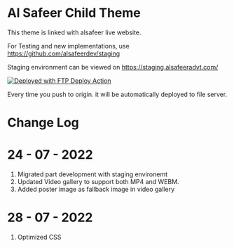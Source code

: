 # Al Safeer Child Theme

This theme is linked with alsafeer live website.

For Testing and new implementations, use https://github.com/alsafeerdev/staging

Staging environment can be viewed on https://staging.alsafeeradvt.com/

[<img alt="Deployed with FTP Deploy Action" src="https://img.shields.io/badge/Deployed With-FTP DEPLOY ACTION-%3CCOLOR%3E?style=for-the-badge&color=2b9348">](https://github.com/SamKirkland/FTP-Deploy-Action)

Every time you push to origin. it will be automatically deployed to file server.

# Change Log

# 24 - 07 - 2022

1. Migrated part development with staging environemt
2. Updated Video gallery to support both MP4 and WEBM.
3. Added poster image as fallback image in video gallery

# 28 - 07 - 2022

1. Optimized CSS
